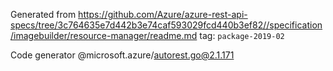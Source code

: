 Generated from https://github.com/Azure/azure-rest-api-specs/tree/3c764635e7d442b3e74caf593029fcd440b3ef82//specification/imagebuilder/resource-manager/readme.md tag: `package-2019-02`

Code generator @microsoft.azure/autorest.go@2.1.171


